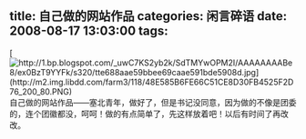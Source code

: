title: 自己做的网站作品
categories: 闲言碎语
date: 2008-08-17 13:03:00
tags:
---

[](http://1.bp.blogspot.com/_uwC7KS2yb2k/SdTMYwOPM2I/AAAAAAAABe8/ex0BzT9YYFk/s1600-h/tte688aae59bbee69caae591bde5908d.jpg)[![http://1.bp.blogspot.com/_uwC7KS2yb2k/SdTMYwOPM2I/AAAAAAAABe8/ex0BzT9YYFk/s320/tte688aae59bbee69caae591bde5908d.jpg](http://m2.img.libdd.com/farm3/118/48E585B6FE66C51CE8D30FB4525F2D76_200_80.PNG)</img>](http://1.bp.blogspot.com/_uwC7KS2yb2k/SdTMYwOPM2I/AAAAAAAABe8/ex0BzT9YYFk/s320/tte688aae59bbee69caae591bde5908d.jpg)
</br>自己做的网站作品——塞北青年，做好了，但是书记没同意，因为做的不像是团委的，连个团徽都没，呵呵！做的有点简单了，先这样放着吧！以后有时间了再改改。